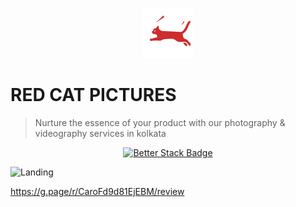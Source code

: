 <p align="center">
  <img src="./public/logo-light.png" lt="Logo" width="80" />
<p>

# RED CAT PICTURES

> Nurture the essence of your product with our photography & videography services in kolkata

<p align="center">
  <a href="https://redcatpictures.betteruptime.com">
    <img src="https://uptime.betterstack.com/status-badges/v3/monitor/10v2y.svg" alt="Better Stack Badge">
  </a>
</p>

![Landing](public/previews/landing.webp)

https://g.page/r/CaroFd9d81EjEBM/review
